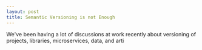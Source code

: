 ```yaml
---
layout: post
title: Semantic Versioning is not Enough
---
```



We've been having a lot of discussions at work recently about versioning of projects, libraries, microservices, data, and arti



<!--- {% include mathjs %} --->

